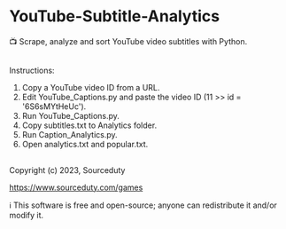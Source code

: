 # YouTube-Subtitle-Analytics 
📺 Scrape, analyze and sort YouTube video subtitles with Python.

##

Instructions:

1. Copy a YouTube video ID from a URL.
2. Edit YouTube_Captions.py and paste the video ID (11 >> id = '6S6sMYtHeUc').
3. Run YouTube_Captions.py.
4. Copy subtitles.txt to Analytics folder.
5. Run Caption_Analytics.py.
6. Open analytics.txt and popular.txt.

##

Copyright (c) 2023, Sourceduty

https://www.sourceduty.com/games

ℹ️ This software is free and open-source; anyone can redistribute it and/or modify it.
